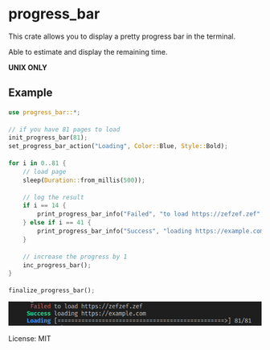 # progress_bar

This crate allows you to display a pretty progress bar in the terminal.

Able to estimate and display the remaining time.

**UNIX ONLY**

## Example

```rust
use progress_bar::*;

// if you have 81 pages to load
init_progress_bar(81);
set_progress_bar_action("Loading", Color::Blue, Style::Bold);

for i in 0..81 {
    // load page
    sleep(Duration::from_millis(500));

    // log the result
    if i == 14 {
        print_progress_bar_info("Failed", "to load https://zefzef.zef", Color::Red, Style::Normal);
    } else if i == 41 {
        print_progress_bar_info("Success", "loading https://example.com", Color::Green, Style::Bold);
    }

    // increase the progress by 1
    inc_progress_bar();
}

finalize_progress_bar();
```

![image displaying the output of the code above](https://raw.githubusercontent.com/Mubelotix/cli_progress_bar/refs/heads/master/media/progress_bar_example1.png "Output")

License: MIT

